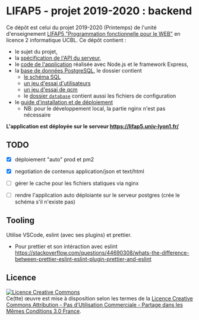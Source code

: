 LIFAP5 - projet 2019-2020 : backend
===================================

Ce dépôt est celui du projet 2019-2020 (Printemps) de l'unité d'enseignement [LIFAP5 "Programmation fonctionnelle pour le WEB"](https://perso.liris.cnrs.fr/romuald.thion/dokuwiki/doku.php?id=enseignement:lifap5:start) en licence 2 informatique UCBL. Ce dépôt contient :

* le sujet du projet,
* la [spécification de l'API du serveur](https://lifap5.univ-lyon1.fr/api-docs),
* le [code de l'application](./app.js) réalisée avec Node.js et le framework Express,
* la [base de données PostgreSQL](./database/schema.png), le dossier contient 
  * [le schéma SQL](./database/schema.sql)
  * [un jeu d'essai d'utilisateurs](./database/sample-users.sql)
  * [un jeu d'essai de qcm](./database/sample.sql)
  * le [dossier `database`](./database/) contient aussi les fichiers de configuration
* le [guide d'installation et de déploiement](./DEPLOYMENT.md)
  * NB: pour le développement local, la partie nginx n'est pas nécessaire


**L'application est déployée sur le serveur <https://lifap5.univ-lyon1.fr/>**

TODO
----

* [X] déploiement "auto" prod et pm2
* [X] negotiation de contenus application/json et text/html
* [ ] gérer le cache pour les fichiers statiques via nginx
* [ ] rendre l'application auto déploiante sur le serveur postgres (crée le schéma s'il n'existe pas)


Tooling
-------

Utilise VSCode, eslint (avec ses plugins) et prettier.

* Pour prettier et son intéraction avec eslint <https://stackoverflow.com/questions/44690308/whats-the-difference-between-prettier-eslint-eslint-plugin-prettier-and-eslint>

Licence
-------

<a rel="license" href="http://creativecommons.org/licenses/by-nc-sa/3.0/fr/"><img alt="Licence Creative Commons" style="border-width:0" src="https://i.creativecommons.org/l/by-nc-sa/3.0/fr/88x31.png" /></a><br />Ce(tte) œuvre est mise à disposition selon les termes de la <a rel="license" href="http://creativecommons.org/licenses/by-nc-sa/3.0/fr/">Licence Creative Commons Attribution - Pas d’Utilisation Commerciale - Partage dans les Mêmes Conditions 3.0 France</a>.

